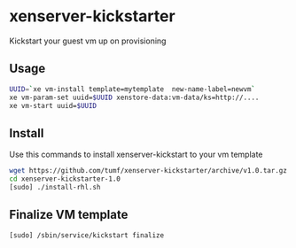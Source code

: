 # xenserver-kickstarter

Kickstart your guest vm up on provisioning

## Usage

```sh
UUID=`xe vm-install template=mytemplate  new-name-label=newvm`
xe vm-param-set uuid=$UUID xenstore-data:vm-data/ks=http://....
xe vm-start uuid=$UUID
```

## Install

Use this commands to install xenserver-kickstart to your vm template

```sh
wget https://github.com/tumf/xenserver-kickstarter/archive/v1.0.tar.gz -O - |tar xz
cd xenserver-kickstarter-1.0
[sudo] ./install-rhl.sh
```

## Finalize VM template

```
[sudo] /sbin/service/kickstart finalize
```
